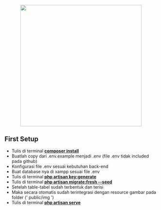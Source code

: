 <p align="center"><a href="https://laravel.com" target="_blank"><img src="https://raw.githubusercontent.com/laravel/art/master/logo-lockup/5%20SVG/2%20CMYK/1%20Full%20Color/laravel-logolockup-cmyk-red.svg" width="400"></a></p>

## First Setup
- Tulis di terminal **[composer install](https://stackoverflow.com/questions/41975092/install-laravel-using-composer)**
- Buatlah copy dari .env.example menjadi .env (file .env tidak included pada github)
- Konfigurasi file .env sesuai kebutuhan back-end 
- Buat database nya di xampp sesuai file .env
- Tulis di terminal **[php artisan key:generate](https://stillat.com/blog/2016/12/07/laravel-artisan-key-command-the-keygenerate-command)**
- Tulis di terminal **[php artisan migrate:fresh --seed](https://laravel.com/docs/8.x/seeding#running-seeders/)**
- Setelah table-tabel sudah terbentuk dan terisi 
- Maka secara otomatis sudah terintegrasi dengan resource gambar pada folder (' public/img ')
- Tulis di terminal **[php artisan serve](https://laravel.com/docs/8.x/installation#installation-via-composer)**
